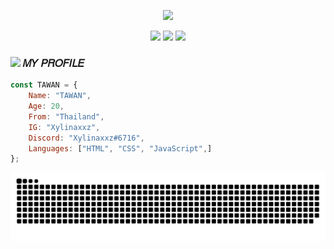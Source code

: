 
<p align="center">
  <img src="https://cdn.discordapp.com/attachments/838080777572581388/987967876512251944/welcome.gif">

<p align="center">
  <img src="https://cdn.discordapp.com/emojis/838194964068433940.gif?size=56&quality=lossless">
  <a href="https://facebook.com/Xylinaxxz">
  <img src="https://discord.c99.nl/widget/theme-4/617590088066531338.png" width="400"></a>
  <img src="https://cdn.discordapp.com/emojis/838194964068433940.gif?size=56&quality=lossless">


</p>

### <img src="https://cdn.discordapp.com/emojis/838194962214289438.gif?size=56&quality=lossless"> 𝑀𝑌 𝑃𝑅𝑂𝐹𝐼𝐿𝐸
```js
const TAWAN = {
    Name: "TAWAN",
    Age: 20,
    From: "Thailand",
    IG: "Xylinaxxz",
    Discord: "Xylinaxxz#6716",    
    Languages: ["HTML", "CSS", "JavaScript",]
};
```


<p align="center">
<img src="https://raw.githubusercontent.com/Platane/snk/output/github-contribution-grid-snake.svg">
</p>
 
